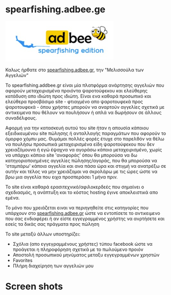# spearfishing.adbee.ge

![](images/logo.jpg)

Καλως ήρθατε στο [spearfishing.adbee.gr](https://spearfishing.adbee.gr), την "Mελισσούλα των Aγγελιών"

To spearfishing.addbee.gr είναι μία πλατφόρμα ανάρτησης αγγελιών που αφορούν μεταχειρισμένα προιόντα ψαροτούφεκου και ελεύθερης κατάδυση απο ιδιώτη προς ιδιώτη. Είναι ενα καθαρά προσωπικό και ελεύθερα προσβάσιμο site - φτιαγμένο απο ψαροτουφεκά προς ψαροτουφεκά - όπου χρήστες μπορούν να αναρτούν αγγελίες σχετικά με αντικειμενα που θέλουν να πουλήσουν ή απλά να δωρήσουν σε άλλους συναδέλφους.

Αφορμή για την κατασκευή αυτού του site ήταν η απουσία κάποιου εξειδικευμένου site πώλησης ή ανταλλαγής παραγμάτων που αφορούν το όμορφο χόμπυ μας. Θυμάμαι πολλές φορές έτυχε στο παρελθόν να θέλω να πουλήσω προσωπικά μεταχειρισμένα είδη ψαροτούφεκου που δεν χρειαζόμουνα ή εγώ έψαχνα να αγοράσω κάποιο μεταχειρισμένο, χωρίς να υπάρχει κάποιο site 'αναφοράς' όπου θα μπορούσα να δω κατηγοριοποιημένες αγγελίες πώλησης/αγοράς, που θα μπορούσα να 'σταμπάρω' κάποια αγγελία και ανα πάσα ώρα και στιγμή να ανατρέξω σε αυτήν και τέλος να μην χρειάζομαι να σκρολάρω με τις ώρες ώστε να βρω μια αγγελία που ειχα προσπεράσει 1 μήνα πριν.

Το site είναι καθαρά ερασιτεχνικό/αφιλοκερδεές που σημαίνει ο σχεδιασμός, η ανάπτυξη και το κόστος hosting έγινε αποκλειστικά απο εμένα.

To μόνο που χρειάζεται ειναι να περιηγηθείτε στις κατηγορίες που υπάρχουν στο [spearfishing.adbee.gr](https://spearfishing.adbee.gr) ώστε να εντοπίσετε το αντικειμενο που σας ενδιαφέρει ή αν είστε εγγεγραμμένος χρήστης να ανρτήσετε και εσείς τα δικάς σας πράγματα προς πώληση

Το site μεταξύ άλλων υποστηρίζει:

- Σχόλια (απο εγγεγραμμένους χρήστες) τύπoυ facebook ώστε να προάγεται η πληροφόρηση σχετικά με το πωλούμενο προιόν
- Αποστολή προσωπικού μηνύματος μεταξυ εγγεγραμμένων χρηστών
- Favorites
- Πλήρη διαχείρηση των αγγελιών μου

# Screen shots








